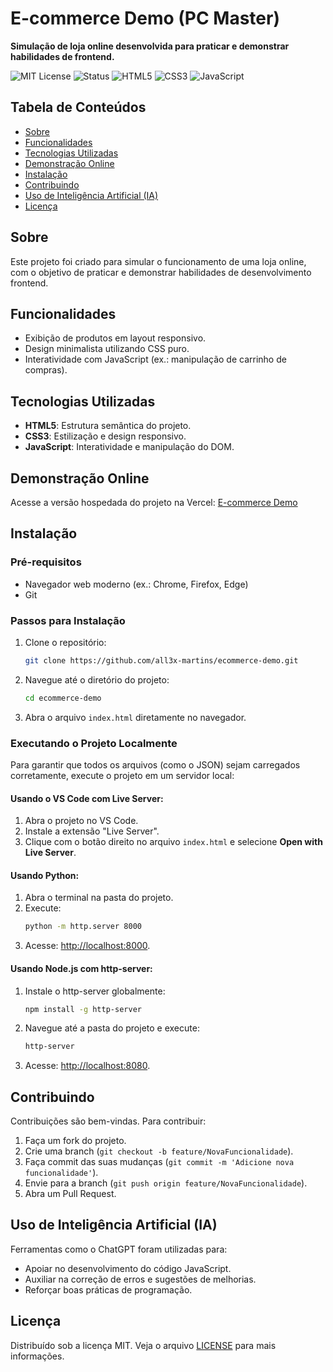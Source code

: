 # E-commerce Demo (PC Master)

**Simulação de loja online desenvolvida para praticar e demonstrar habilidades de frontend.**

![MIT License](https://img.shields.io/badge/license-MIT-green)
![Status](https://img.shields.io/badge/status-em%20desenvolvimento-yellow)
![HTML5](https://img.shields.io/badge/HTML5-E34F26?logo=html5&logoColor=white)
![CSS3](https://img.shields.io/badge/CSS3-1572B6?logo=css3&logoColor=white)
![JavaScript](https://img.shields.io/badge/JavaScript-F7DF1E?logo=javascript&logoColor=black)

## Tabela de Conteúdos
- [Sobre](#sobre)
- [Funcionalidades](#funcionalidades)
- [Tecnologias Utilizadas](#tecnologias-utilizadas)
- [Demonstração Online](#demonstração-online)
- [Instalação](#instalação)
- [Contribuindo](#contribuindo)
- [Uso de Inteligência Artificial (IA)](#uso-de-inteligência-artificial-ia)
- [Licença](#licença)

## Sobre
Este projeto foi criado para simular o funcionamento de uma loja online, com o objetivo de praticar e demonstrar habilidades de desenvolvimento frontend.

## Funcionalidades
- Exibição de produtos em layout responsivo.
- Design minimalista utilizando CSS puro.
- Interatividade com JavaScript (ex.: manipulação de carrinho de compras).

## Tecnologias Utilizadas
- **HTML5**: Estrutura semântica do projeto.
- **CSS3**: Estilização e design responsivo.
- **JavaScript**: Interatividade e manipulação do DOM.

## Demonstração Online
Acesse a versão hospedada do projeto na Vercel: [E-commerce Demo](https://ecommerce-demo-beta-five.vercel.app)

## Instalação
### Pré-requisitos
- Navegador web moderno (ex.: Chrome, Firefox, Edge)
- Git

### Passos para Instalação
1. Clone o repositório:
   ```sh
   git clone https://github.com/all3x-martins/ecommerce-demo.git
   ```
2. Navegue até o diretório do projeto:
   ```sh
   cd ecommerce-demo
   ```
3. Abra o arquivo `index.html` diretamente no navegador.

### Executando o Projeto Localmente
Para garantir que todos os arquivos (como o JSON) sejam carregados corretamente, execute o projeto em um servidor local:

#### Usando o VS Code com Live Server:
1. Abra o projeto no VS Code.
2. Instale a extensão "Live Server".
3. Clique com o botão direito no arquivo `index.html` e selecione **Open with Live Server**.

#### Usando Python:
1. Abra o terminal na pasta do projeto.
2. Execute:
   ```sh
   python -m http.server 8000
   ```
3. Acesse: [http://localhost:8000](http://localhost:8000).

#### Usando Node.js com http-server:
1. Instale o http-server globalmente:
   ```sh
   npm install -g http-server
   ```
2. Navegue até a pasta do projeto e execute:
   ```sh
   http-server
   ```
3. Acesse: [http://localhost:8080](http://localhost:8080).

## Contribuindo
Contribuições são bem-vindas. Para contribuir:
1. Faça um fork do projeto.
2. Crie uma branch (`git checkout -b feature/NovaFuncionalidade`).
3. Faça commit das suas mudanças (`git commit -m 'Adicione nova funcionalidade'`).
4. Envie para a branch (`git push origin feature/NovaFuncionalidade`).
5. Abra um Pull Request.

## Uso de Inteligência Artificial (IA)
Ferramentas como o ChatGPT foram utilizadas para:
- Apoiar no desenvolvimento do código JavaScript.
- Auxiliar na correção de erros e sugestões de melhorias.
- Reforçar boas práticas de programação.

## Licença
Distribuído sob a licença MIT. Veja o arquivo [LICENSE](LICENSE) para mais informações.
